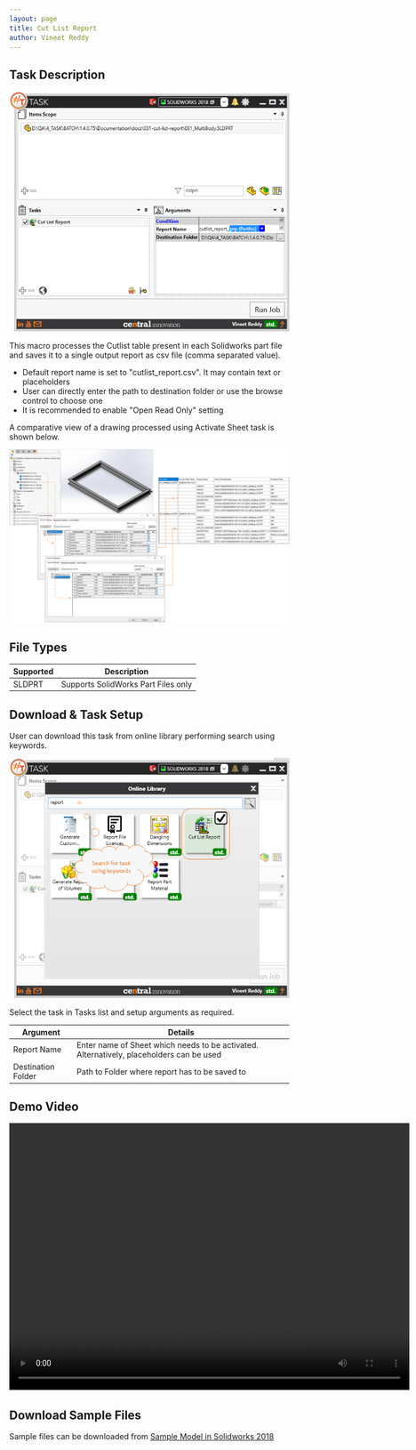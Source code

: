```yaml
---
layout: page
title: Cut List Report
author: Vineet Reddy
---
```


## Task Description

![Cut List Report](031_cutlist_report_001.png "Cut List Report")

This macro processes the Cutlist table present in each Solidworks part file and saves it to a single output report as csv file (comma separated value). 
 - Default report name is set to "cutlist_report.csv". It may contain text or placeholders
 - User can directly enter the path to destination folder or use the browse control to choose one
 - It is recommended to enable "Open Read Only" setting


A comparative view of a drawing processed using Activate Sheet task is shown below.

![Report Output](031_cutlist_report_002.png "Output Report for Cut List using Solidworks Multi Body Part")

## File Types

| Supported | Description |
| --- | --- |
| SLDPRT | Supports SolidWorks Part Files only |


## Download & Task Setup

User can download this task from online library performing search using keywords.

![Keyword Search](031_cutlist_report_003.png "Search Online Library using Keywords")

Select the task in Tasks list and setup arguments as required.

| Argument | Details |
| --- | --- |
| Report Name | Enter name of Sheet which needs to be activated. Alternatively, placeholders can be used |
| Destination Folder | Path to Folder where report has to be saved to               |



## Demo Video

<video width="720" height="480" controls>
  <source src="http://cloud.ic3d.com.au.s3.amazonaws.com/sharp_task/library/prt_copy_material_prps/res/PRO_COPY_MAT_PROP.mp4" type="video/mp4">
</video>


## Download Sample Files

Sample files can be downloaded from 
[Sample Model in Solidworks 2018](031-cut-list-report.zip)

